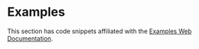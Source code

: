 # Examples 
This section has code snippets affiliated with the [Examples Web Documentation](https://www.sdss.org/dr16/irspec/catalogs/). 
